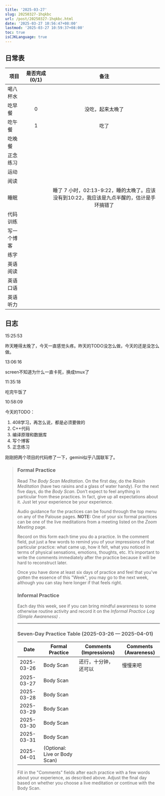 ```yaml
---
title: '2025-03-27'
slug: 20250327-1hqkbc
url: /post/20250327-1hqkbc.html
date: '2025-03-27 10:56:47+08:00'
lastmod: '2025-03-27 10:59:37+08:00'
toc: true
isCJKLanguage: true
---
```






## 日常表

|项目|是否完成(0/1)|备注|
| ------------| :-------------: | :------------------------------------------------------------------------------------------: |
|喝八杯水|||
|吃早餐|0|没吃，起来太晚了|
|吃午餐|1|吃了|
|吃晚餐|||
|正念练习|||
|运动|||
|阅读|||
|睡眠||睡了 7 小时，02:13-9:22，睡的太晚了。应该没有到10:22，我应该是九点半醒的，估计是手环搞错了|
|代码训练|||
|写一个博客|||
|练字|||
|英语阅读|||
|英语口语|||
|英语听力|||

## 日志

15:25:53

昨天睡得太晚了，今天一直感觉头疼。昨天的TODO没怎么做，今天的还是没怎么做。

13:06:16

screen不知道为什么一直卡死，换成tmux了

11:35:18

吃完午饭了

10:58:09

今天的TODO：

1. 408学习，再怎么说，都是必须要做的
2. C++代码
3. 编译原理和数据库
4. 写个博客
5. 正念练习

刚刚把两个项目的代码修了一下，gemini似乎八国联军了。

> ### Formal Practice
>
> Read *The Body Scan Meditation*. On the first day, do the *Raisin Meditation* (have two raisins and a glass of water handy). For the next five days, do the *Body Scan*. Don’t expect to feel anything in particular from these practices. In fact, give up all expectations about it. Just let your experience be your experience.
>
> Audio guidance for the practices can be found through the top menu on any of the Palouse pages. **NOTE:**  One of your six formal practices can be one of the live meditations from a meeting listed on the *Zoom Meeting* page.
>
> Record on this form each time you do a practice. In the comment field, put just a few words to remind you of your impressions of that particular practice: what came up, how it felt, what you noticed in terms of physical sensations, emotions, thoughts, etc. It’s important to write the comments immediately after the practice because it will be hard to reconstruct later.
>
> Once you have done at least six days of practice and feel that you've gotten the essence of this "Week", you may go to the next week, although you can stay here longer if that feels right.
>
> ### Informal Practice
>
> Each day this week, see if you can bring mindful awareness to some otherwise routine activity and record it on the *Informal Practice Log (Simple Awareness)* .
>
> ---
>
> ### Seven-Day Practice Table (2025-03-26 — 2025-04-01)
>
> |Date|Formal Practice|Comments (Impressions)|Comments (Awareness)|
> | ----------| -----------------------------| ----------------------| --------------------|
> |2025-03-26|Body Scan|还行，十分钟，还可以|慢慢来吧|
> |2025-03-27|Body Scan|||
> |2025-03-28|Body Scan|||
> |2025-03-29|Body Scan|||
> |2025-03-30|Body Scan|||
> |2025-03-31|Body Scan|||
> |2025-04-01|(Optional: Live or Body Scan)|||
>
> Fill in the "Comments" fields after each practice with a few words about your experience, as described above. Adjust the final day based on whether you choose a live meditation or continue with the Body Scan.

‍
